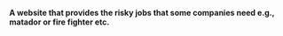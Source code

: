 <strong>A website that provides the risky jobs that some companies need e.g., matador or fire fighter etc.</strong>
